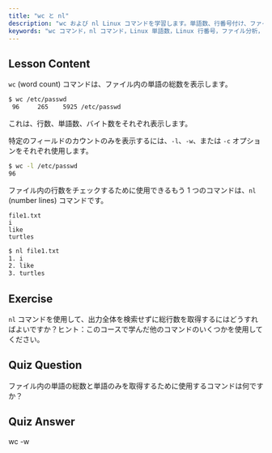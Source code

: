 ```yaml
---
title: "wc と nl"
description: "wc および nl Linux コマンドを学習します。単語数、行番号付け、ファイル分析を理解します。今すぐ Linux コマンドラインスキルを向上させましょう！"
keywords: "wc コマンド，nl コマンド，Linux 単語数，Linux 行番号，ファイル分析，Linux チュートリアル，初心者 Linux, Linux ガイド"
---
```


## Lesson Content

`wc` (word count) コマンドは、ファイル内の単語の総数を表示します。

```bash
$ wc /etc/passwd
 96     265    5925 /etc/passwd
```

これは、行数、単語数、バイト数をそれぞれ表示します。

特定のフィールドのカウントのみを表示するには、`-l`、`-w`、または `-c` オプションをそれぞれ使用します。

```bash
$ wc -l /etc/passwd
96
```

ファイル内の行数をチェックするために使用できるもう 1 つのコマンドは、`nl` (number lines) コマンドです。

```plaintext
file1.txt
i
like
turtles
```

```bash
$ nl file1.txt
1. i
2. like
3. turtles
```

## Exercise

`nl` コマンドを使用して、出力全体を検索せずに総行数を取得するにはどうすればよいですか？ヒント：このコースで学んだ他のコマンドのいくつかを使用してください。

## Quiz Question

ファイル内の単語の総数と単語のみを取得するために使用するコマンドは何ですか？

## Quiz Answer

wc -w
